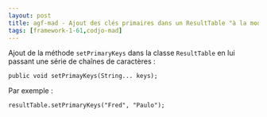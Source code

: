 ```yaml
---
layout: post
title: agf-mad - Ajout des clés primaires dans un ResultTable "à la mode Java 1.5"
tags: [framework-1-61,codjo-mad]
---
```

Ajout de la méthode ```setPrimaryKeys``` dans la classe ```ResultTable``` en lui passant une série de chaînes de caractères :

```
public void setPrimayKeys(String... keys);
```

Par exemple :
```
resultTable.setPrimaryKeys("Fred", "Paulo");
```

